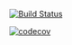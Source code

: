 [![Build Status](https://travis-ci.com/morawskim/yii2-utils.svg?branch=master)](https://travis-ci.com/morawskim/yii2-utils)

[![codecov](https://codecov.io/gh/morawskim/yii2-utils/branch/master/graph/badge.svg)](https://codecov.io/gh/morawskim/yii2-utils)
